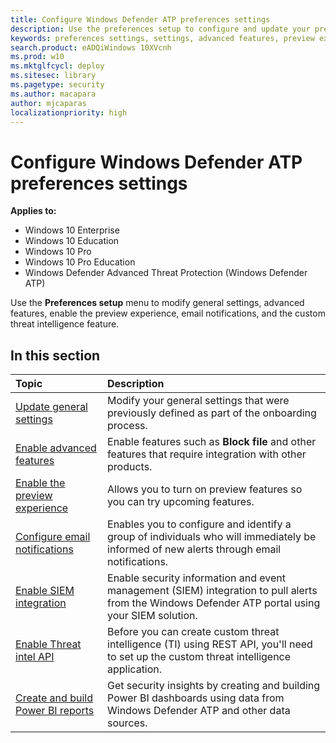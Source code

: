 ```yaml
---
title: Configure Windows Defender ATP preferences settings
description: Use the preferences setup to configure and update your preferences settings such as enabling advanced features, preview experience, email notifications, or custom threat intelligence.
keywords: preferences settings, settings, advanced features, preview experience, email notifications, custom threat intelligence
search.product: eADQiWindows 10XVcnh
ms.prod: w10
ms.mktglfcycl: deploy
ms.sitesec: library
ms.pagetype: security
ms.author: macapara
author: mjcaparas
localizationpriority: high
---
```

# Configure Windows Defender ATP preferences settings

**Applies to:**

- Windows 10 Enterprise
- Windows 10 Education
- Windows 10 Pro
- Windows 10 Pro Education
- Windows Defender Advanced Threat Protection (Windows Defender ATP)

Use the **Preferences setup** menu to modify general settings, advanced features, enable the preview experience, email notifications, and the custom threat intelligence feature.

## In this section

Topic | Description
:---|:---
[Update general settings](general-settings-windows-defender-advanced-threat-protection.md) | Modify your general settings that were previously defined as part of the onboarding process.
[Enable advanced features](advanced-features-windows-defender-advanced-threat-protection.md)| Enable features such as **Block file** and other features that require integration with other products.
[Enable the preview experience](preview-settings-windows-defender-advanced-threat-protection.md) | Allows you to turn on preview features so you can try upcoming features.
[Configure email notifications](configure-email-notifications-windows-defender-advanced-threat-protection.md) | Enables you to configure and identify a group of individuals who will immediately be informed of new alerts through email notifications.
[Enable SIEM integration](enable-siem-integration-windows-defender-advanced-threat-protection.md) | Enable security information and event management (SIEM) integration to pull alerts from the Windows Defender ATP portal using your SIEM solution.
[Enable Threat intel API](enable-custom-ti-windows-defender-advanced-threat-protection.md) | Before you can create custom threat intelligence (TI) using REST API, you'll need to set up the custom threat intelligence application.
[Create and build Power BI reports](powerbi-reports-windows-defender-advanced-threat-protection.md) | Get security insights by creating and building Power BI dashboards using data from Windows Defender ATP and other data sources.
